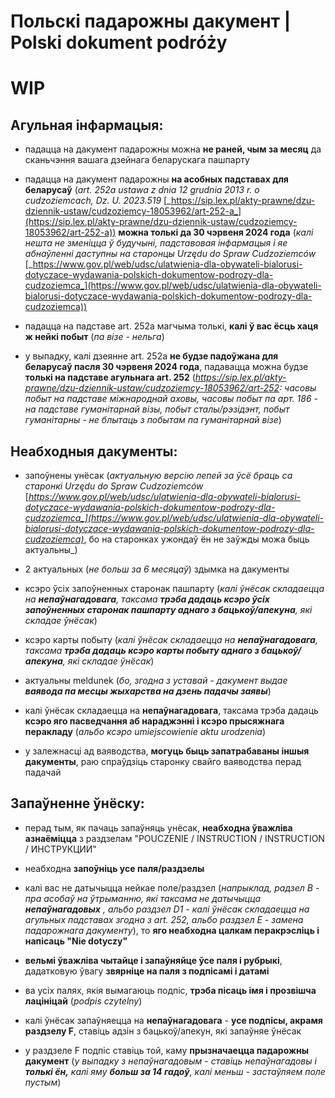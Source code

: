 
# Польскі падарожны дакумент | Polski dokument podróży

# WIP

## Агульная інфармацыя:

- падацца на дакумент падарожны можна **не раней, чым за месяц** да сканьчэння вашага дзейнага беларускага пашпарту

- падацца на дакумент падарожны **на асобных падставах для беларусаў** (_art. 252а ustawa z dnia 12 grudnia 2013 r. o cudzoziemcach, Dz. U. 2023.519_ [_https://sip.lex.pl/akty-prawne/dzu-dziennik-ustaw/cudzoziemcy-18053962/art-252-a_](https://sip.lex.pl/akty-prawne/dzu-dziennik-ustaw/cudzoziemcy-18053962/art-252-a)) **можна толькі да 30 чэрвеня 2024 года** (_калі нешта не зменіцца ў будучыні, падставовая інфармацыя і яе абнаўленні даступны на старонцы Urzędu do Spraw Cudzoziemców_ [_https://www.gov.pl/web/udsc/ulatwienia-dla-obywateli-bialorusi-dotyczace-wydawania-polskich-dokumentow-podrozy-dla-cudzoziemca_](https://www.gov.pl/web/udsc/ulatwienia-dla-obywateli-bialorusi-dotyczace-wydawania-polskich-dokumentow-podrozy-dla-cudzoziemca))

- падацца на падставе art. 252a магчыма толькі, **калі ў вас ёсць хаця ж нейкі побыт** (_па візе - нельга_)

- у выпадку, калі дзеянне art. 252a **не будзе падоўжана для беларусаў пасля 30 чэрвеня 2024 года**, падавацца можна будзе **толькі на падставе агульнага art. 252** (_https://sip.lex.pl/akty-prawne/dzu-dziennik-ustaw/cudzoziemcy-18053962/art-252: часовы побыт на падставе міжнароднай аховы, часовы побыт па арт. 186 - на падставе гуманітарнай візы, побыт сталы/рэзідэнт, побыт гуманітарны - не блытаць з побытам па гуманітарнай візе_)

## Неабходныя дакументы:

- запоўнены унёсак (_актуальную версію лепей за ўсё браць са старонкі Urzędu do Spraw Cudzoziemców_ [_https://www.gov.pl/web/udsc/ulatwienia-dla-obywateli-bialorusi-dotyczace-wydawania-polskich-dokumentow-podrozy-dla-cudzoziemca_](https://www.gov.pl/web/udsc/ulatwienia-dla-obywateli-bialorusi-dotyczace-wydawania-polskich-dokumentow-podrozy-dla-cudzoziemca)_, бо на старонках ужондаў ён не заўжды можа быць актуальны_)

- 2 актуальных (_не больш за 6 месяцаў_) здымка на дакументы

- ксэро ўсіх запоўненных старонак пашпарту (_калі ўнёсак складаецца на_ **_непаўнагадовага_**_, таксама_ **_трэба дадаць ксэро ўсіх запоўненных старонак пашпарту аднаго з бацькоў/апекуна_**_, які складае ўнёсак_)

- ксэро карты побыту (_калі ўнёсак складаецца на_ **_непаўнагадовага_**_, таксама_ **_трэба дадаць ксэро карты побыту аднаго з бацькоў/апекуна_**_, які складае ўнёсак_)

- актуальны meldunek (_бо, згодна з уставай - дакумент выдае_ **_ваявода па месцы жыхарства на дзень падачы заявы_**)

- калі ўнёсак складаецца на **непаўнагадовага**, таксама трэба дадаць **ксэро яго пасведчання аб нараджэнні і ксэро прысяжнага перакладу** (_альбо ксэро umiejscowienie aktu urodzenia_)

- у залежнасці ад ваяводства, **могуць быць запатрабаваны іншыя дакументы**, раю спраўдзіць старонку свайго ваяводства перад падачай

## Запаўненне ўнёску:

- перад тым, як пачаць запаўняць унёсак, **неабходна ўважліва азнаёміцца** з раздзелам "POUCZENIE / INSTRUCTION / INSTRUCTION / ИНСТРУКЦИИ"

- неабходна **запоўніць усе паля/раздзелы**

- калі вас не датычыцца нейкае поле/раздзел (_напрыклад, радзел B - пра асобаў на ўтрыманню, які таксама не датычыцца_ **_непаўнагадовых_** _, альбо раздзел D1 - калі ўнёсак складаецца на агульных падставах згодна з art. 252, альбо раздзел E - замена падарожнага дакументу_), то **яго неабходна цалкам перакрэсліць і напісаць "Nie dotyczy"**

- **вельмі ўважліва чытайце і запаўняйце ўсе паля і рубрыкі**, дадатковую ўвагу **звярніце на паля з подпісамі і датамі**

- ва усіх палях, якія вымагаюць подпіс, **трэба пісаць імя і прозвішча лацініцай** (_podpis czytelny_)

- калі ўнёсак запаўняецца на **непаўнагадовага** - **усе подпісы, акрамя раздзелу F**, ставіць адзін з бацькоў/апекун, які запаўняе ўнёсак

- у раздзеле F подпіс ставіць той, каму **прызначаецца падарожны дакумент** (_у выпадку з непаўнагадовым - ставіць непаўнагадовы і_ **_толькі ён,_** _калі яму_ **_больш за 14 гадоў_**_, калі меньш - застаўляем поле пустым_)

